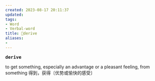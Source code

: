 ```yaml
---
created: 2023-08-17 20:11:37
updated: 
tags: 
- Word
- Verbal-word
title: 🚩derive
aliases:
- 
---
```


<pre><strong>derive</strong></pre>
to get something, especially an advantage or a pleasant feeling, from something 得到，获得〔优势或愉快的感受〕